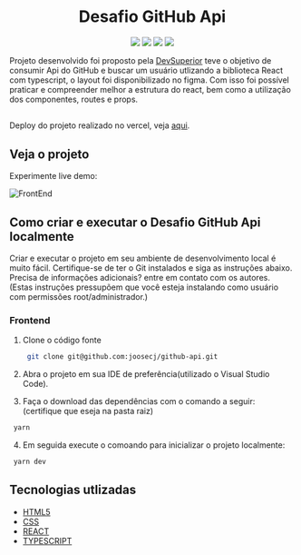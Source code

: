 <h1 align="center">Desafio GitHub Api</h1>

<p align='center'>
   <img src="https://img.shields.io/badge/React-20232A?style=for-the-badge&logo=react&logoColor=61DAFB">
   <img src="https://img.shields.io/badge/TypeScript-007ACC?style=for-the-badge&logo=typescript&logoColor=white">
   <img src="https://img.shields.io/badge/HTML5-E34F26?style=for-the-badge&logo=html5&logoColor=white"/>
   <img src="https://img.shields.io/badge/CSS3-1572B6?style=for-the-badge&logo=css3&logoColor=white">
</p>

Projeto desenvolvido foi proposto pela [DevSuperior](https://devsuperior.com.br/) teve o objetivo de consumir Api do GitHub e buscar um usuário utlizando a biblioteca React com typescript, o layout foi disponibilizado no figma. Com isso foi possível praticar e compreender melhor a estrutura do react, bem como a utilização dos componentes, routes e props.

##

Deploy do projeto realizado no vercel, veja [aqui](https://github-api-red-six.vercel.app/home).

## Veja o projeto

Experimente live demo:

![FrontEnd](https://i.imgur.com/CI3R2Dn.gif)

## Como criar e executar o Desafio GitHub Api localmente

Criar e executar o projeto em seu ambiente de desenvolvimento local é muito fácil. Certifique-se de ter o Git instalados e siga as instruções abaixo. Precisa de informações adicionais? entre em contato com os autores.
(Estas instruções pressupõem que você esteja instalando como usuário com permissões root/administrador.)

### Frontend

1. Clone o código fonte

   ```bash
    git clone git@github.com:joosecj/github-api.git
   ```

2. Abra o projeto em sua IDE de preferência(utilizado o Visual Studio Code).

3. Faça o download das dependências com o comando a seguir: (certifique que eseja na pasta raiz)  
 ```bash 
  yarn
 ```
 4. Em seguida execute o comoando para inicializar o projeto localmente: 
 
 ```bash 
  yarn dev
 ```

## Tecnologias utlizadas

- [HTML5](https://developer.mozilla.org/en-US/docs/Glossary/HTML5)
- [CSS](https://developer.mozilla.org/en-US/docs/Web/CSS)
- [REACT](https://reactjs.org/docs/getting-started.html)
- [TYPESCRIPT](https://www.typescriptlang.org/docs/)
